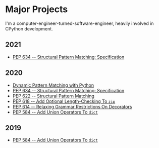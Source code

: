Major Projects
==============

I'm a computer-engineer-turned-software-engineer, heavily involved in CPython development.

2021
----

- [PEP 634 -- Structural Pattern Matching: Specification](https://www.python.org/dev/peps/pep-0634)

2020
----

- [Dynamic Pattern Matching with Python](https://dl.acm.org/doi/10.1145/3426422.3426983)
- [PEP 634 -- Structural Pattern Matching: Specification](https://www.python.org/dev/peps/pep-0634)
- [PEP 622 -- Structural Pattern Matching](https://www.python.org/dev/peps/pep-0622)
- [PEP 618 -- Add Optional Length-Checking To `zip`](https://www.python.org/dev/peps/pep-0618)
- [PEP 614 -- Relaxing Grammar Restrictions On Decorators](https://www.python.org/dev/peps/pep-0614)
- [PEP 584 -- Add Union Operators To `dict`](https://www.python.org/dev/peps/pep-0584)

2019
----

- [PEP 584 -- Add Union Operators To `dict`](https://www.python.org/dev/peps/pep-0584)
